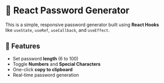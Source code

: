 # 🔐 React Password Generator

This is a simple, responsive password generator built using **React Hooks** like `useState`, `useRef`, `useCallback`, and `useEffect`.

## 🚀 Features

- Set password **length** (6 to 100)
- Toggle **Numbers** and **Special Characters**
- One-click **copy to clipboard**
- Real-time password generation
